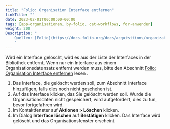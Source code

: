```yaml
---
title: "Folio: Organisation Interface entfernen"
linkTitle: ""
date: 2023-02-01T00:00:00-00:00
tags: [app-organisationen, by-folio, cat-workflows, for-anwender]
weight: 200
Description: "
    Quellen: [Folio](https://docs.folio.org/docs/acquisitions/organizations/#unassigning-an-interface) & [GBV](https://info.gbv.de/display/FOLIOGBVEXTERN/Folio:+Organisation+Interface+entfernen)
    "
---
```


Wird ein Interface gelöscht, wird es aus der Liste der Interfaces in der Bibliothek entfernt. Wenn nur ein Interface aus einem Organisationsdatensatz entfernt werden muss, bitte den Abschnitt [Folio: Organisation Interface entfernen](https://info.gbv.de/display/FOLIOGBVEXTERN/Folio%3A+Organisation+Interface+entfernen) lesen .

1.  Das Interface, die gelöscht werden soll, zum Abschnitt Interface hinzufügen, falls dies noch nicht geschehen ist.
2.  Auf das Interface klicken, das Sie gelöscht werden soll. Wurde die Organisationsdaten nicht gespeichert, wird aufgefordert, dies zu tun, bevor fortgefahren wird.
3.  Im Kontaktfenster auf **Aktionen > Löschen** klicken.
4.  Im Dialog **Interface löschen** auf **Bestätigen** klicken. Das Interface wird gelöscht und das Organisationsfenster erscheint.
